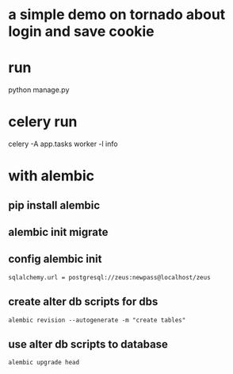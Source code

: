 # a simple demo on tornado about login and save cookie


# run
python manage.py


# celery run
celery -A app.tasks worker -l info


# with alembic
## pip install alembic
## alembic init migrate
## config alembic init
    sqlalchemy.url = postgresql://zeus:newpass@localhost/zeus

## create alter db scripts for dbs
    alembic revision --autogenerate -m "create tables"
## use alter db scripts to database
    alembic upgrade head
